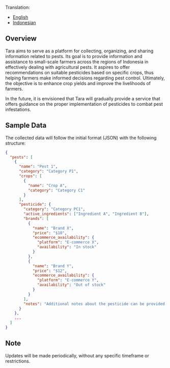 Translation:
- [English](README.md)
- [Indonesian](README_id.md)

## Overview
Tara aims to serve as a platform for collecting, organizing, and sharing information related to pests. Its goal is to provide information and assistance to small-scale farmers across the regions of Indonesia in effectively dealing with agricultural pests. It aspires to offer recommendations on suitable pesticides based on specific crops, thus helping farmers make informed decisions regarding pest control. Ultimately, the objective is to enhance crop yields and improve the livelihoods of farmers.

In the future, it is envisioned that Tara will gradually provide a service that offers guidance on the proper implementation of pesticides to combat pest infestations.

## Sample Data
The collected data will follow the initial format (JSON) with the following structure:
```json
{
  "pests": [
    {
      "name": "Pest 1",
      "category": "Category P1",
      "crops": [
        {
          "name": "Crop A",
          "category": "Category C1"
        }
      ],
      "pesticide": {
        "category": "Category PC1",
        "active_ingredients": ["Ingredient A", "Ingredient B"],
        "brands": [
          {
            "name": "Brand X",
            "price": "$10",
            "ecommerce_availability": {
              "platform": "E-commerce X",
              "availability": "In stock"
            }
          },
          {
            "name": "Brand Y",
            "price": "$12",
            "ecommerce_availability": {
              "platform": "E-commerce Y",
              "availability": "Out of stock"
            }
          }
        ],
        "notes": "Additional notes about the pesticide can be provided here."
      }
    },
    ...
  ]
}
```

## Note
Updates will be made periodically, without any specific timeframe or restrictions.